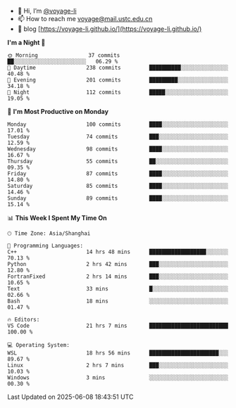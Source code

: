- 👋 Hi, I’m [@voyage-li](https://github.com/voyage-li/)
- 📫 How to reach me [voyage@mail.ustc.edu.cn](mailto:voyage@mail.ustc.edu.cn)
- 🥤 blog [https://voyage-li.github.io/](https://voyage-li.github.io/)

<!--START_SECTION:waka-->
**I'm a Night 🦉** 

```text
🌞 Morning                37 commits          ██░░░░░░░░░░░░░░░░░░░░░░░   06.29 % 
🌆 Daytime                238 commits         ██████████░░░░░░░░░░░░░░░   40.48 % 
🌃 Evening                201 commits         █████████░░░░░░░░░░░░░░░░   34.18 % 
🌙 Night                  112 commits         █████░░░░░░░░░░░░░░░░░░░░   19.05 % 
```
📅 **I'm Most Productive on Monday** 

```text
Monday                   100 commits         ████░░░░░░░░░░░░░░░░░░░░░   17.01 % 
Tuesday                  74 commits          ███░░░░░░░░░░░░░░░░░░░░░░   12.59 % 
Wednesday                98 commits          ████░░░░░░░░░░░░░░░░░░░░░   16.67 % 
Thursday                 55 commits          ██░░░░░░░░░░░░░░░░░░░░░░░   09.35 % 
Friday                   87 commits          ████░░░░░░░░░░░░░░░░░░░░░   14.80 % 
Saturday                 85 commits          ████░░░░░░░░░░░░░░░░░░░░░   14.46 % 
Sunday                   89 commits          ████░░░░░░░░░░░░░░░░░░░░░   15.14 % 
```


📊 **This Week I Spent My Time On** 

```text
🕑︎ Time Zone: Asia/Shanghai

💬 Programming Languages: 
C++                      14 hrs 48 mins      ██████████████████░░░░░░░   70.13 % 
Python                   2 hrs 42 mins       ███░░░░░░░░░░░░░░░░░░░░░░   12.80 % 
FortranFixed             2 hrs 14 mins       ███░░░░░░░░░░░░░░░░░░░░░░   10.65 % 
Text                     33 mins             █░░░░░░░░░░░░░░░░░░░░░░░░   02.66 % 
Bash                     18 mins             ░░░░░░░░░░░░░░░░░░░░░░░░░   01.47 % 

🔥 Editors: 
VS Code                  21 hrs 7 mins       █████████████████████████   100.00 % 

💻 Operating System: 
WSL                      18 hrs 56 mins      ██████████████████████░░░   89.67 % 
Linux                    2 hrs 7 mins        ███░░░░░░░░░░░░░░░░░░░░░░   10.03 % 
Windows                  3 mins              ░░░░░░░░░░░░░░░░░░░░░░░░░   00.30 % 
```


 Last Updated on 2025-06-08 18:43:51 UTC
<!--END_SECTION:waka-->
